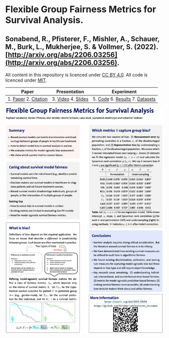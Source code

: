 # Flexible Group Fairness Metrics for Survival Analysis. 
## Sonabend, R., Pfisterer, F., Mishler, A., Schauer, M., Burk, L., Mukherjee, S. & Vollmer, S. (2022). [http://arxiv.org/abs/2206.03256](http://arxiv.org/abs/2206.03256). 

All content in this repository is licenced under [CC BY 4.0](https://creativecommons.org/licenses/by/4.0/). All code is licenced under [MIT](https://github.com/Vollmer-Lab/survival_fairness/blob/main/LICENSE).

| Paper | Presentation | Experiment |
|---|---|---|
| 1. [Paper](http://arxiv.org/abs/2206.03256) 2. [Citation](https://github.com/Vollmer-Lab/survival_fairness/blob/main/CITATION) | 3. [Video](https://youtu.be/Cte0R-8GDtw) 4. [Slides](https://github.com/Vollmer-Lab/survival_fairness/blob/main/survival_fairness.pptx) | 5. [Code](https://github.com/Vollmer-Lab/survival_fairness/tree/main/code) 6. [Results](https://github.com/Vollmer-Lab/survival_fairness/tree/main/results) 7. [Datasets](https://github.com/Vollmer-Lab/survival_fairness/blob/main/code/README.md) |
  
![Poster](poster.png)


